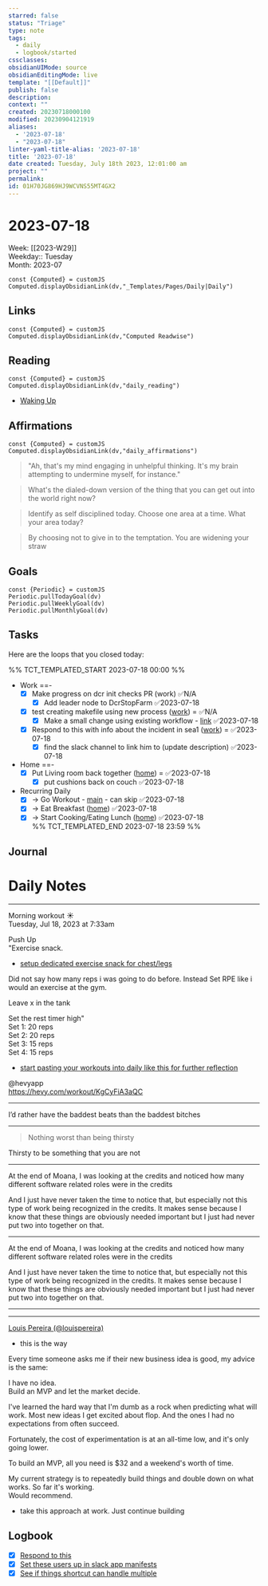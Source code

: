```yaml
---
starred: false
status: "Triage"
type: note
tags:
  - daily
  - logbook/started
cssclasses: 
obsidianUIMode: source
obsidianEditingMode: live
template: "[[Default]]"
publish: false
description: 
context: ""
created: 20230718000100
modified: 20230904121919
aliases:
  - '2023-07-18'
  - "2023-07-18"
linter-yaml-title-alias: '2023-07-18'
title: '2023-07-18'
date created: Tuesday, July 18th 2023, 12:01:00 am
project: ""
permalink: 
id: 01H70JG869HJ9WCVNS55MT4GX2
---
```


# 2023-07-18

Week: [[2023-W29]]  
Weekday:: Tuesday  
Month: 2023-07

```dataviewjs
const {Computed} = customJS
Computed.displayObsidianLink(dv,"_Templates/Pages/Daily|Daily")
```

## Links

```dataviewjs
const {Computed} = customJS
Computed.displayObsidianLink(dv,"Computed Readwise")
```

## Reading

```dataviewjs
const {Computed} = customJS
Computed.displayObsidianLink(dv,"daily_reading")
```
- [Waking Up]( https://read.readwise.io/read/01gjr2j724698ts9z7mbyxz63z)


## Affirmations

```dataviewjs
const {Computed} = customJS
Computed.displayObsidianLink(dv,"daily_affirmations")
```

> "Ah, that's my mind engaging in unhelpful thinking. It's my brain attempting to undermine myself, for instance."

> What's the dialed-down version of the thing that you can get out into the world right now?

> Identify as self disciplined today. Choose one area at a time. What your area today?

> By choosing not to give in to the temptation. You are widening your straw

## Goals

```dataviewjs
const {Periodic} = customJS
Periodic.pullTodayGoal(dv)
Periodic.pullWeeklyGoal(dv)
Periodic.pullMonthlyGoal(dv)
```

## Tasks

Here are the loops that you closed today:

%% TCT_TEMPLATED_START 2023-07-18 00:00 %%
- Work ==-
    - [x] Make progress on dcr init checks PR (work) ✅N/A
        - [x] Add leader node to DcrStopFarm ✅2023-07-18
    - [x] test creating makefile using new process ([work](drafts://x-callback-url/runAction?text=8bf5a0fa-52b4-460c-960b-be6428748709,7045005831&action=Write%20to%20Obsidian%20File)) = ✅N/A
        - [x] Make a small change using existing workflow - [link](https://medallia.slack.com/archives/D02U3V1FDAN/p1689256934902279?thread_ts=1689158905.391649&cid=D02U3V1FDAN) ✅2023-07-18
    - [x] Respond to this with info about the incident in sea1 ([work](drafts://x-callback-url/runAction?text=b59a074b-6643-4bee-8275-88860ca1c02c,7057955381&action=Write%20to%20Obsidian%20File)) = ✅2023-07-18
        - [x] find the slack channel to link him to (update description) ✅2023-07-18
- Home ==-
    - [x] Put Living room back together ([home](drafts://x-callback-url/runAction?text=f183139f-77f5-4f08-a582-39ec5f50ac8e,7041789076&action=Write%20to%20Obsidian%20File)) = ✅2023-07-18
        - [x] put cushions back on couch ✅2023-07-18
- Recurring Daily
    - [x] -> Go Workout - [main](drafts://x-callback-url/runAction?text=bfea6702-4359-40c9-85b2-c9660d4691ec,6816897910&action=Write%20to%20Obsidian%20File) - can skip ✅2023-07-18
    - [x] -> Eat Breakfast ([home](drafts://x-callback-url/runAction?text=4d108cdb-1ee2-4c47-ba13-07b3979213d8,6972920028&action=Write%20to%20Obsidian%20File)) ✅2023-07-18
    - [x] -> Start Cooking/Eating Lunch ([home](drafts://x-callback-url/runAction?text=ac02f983-1032-42eb-903a-a8f40335c470,7046905460&action=Write%20to%20Obsidian%20File)) ✅2023-07-18  
%% TCT_TEMPLATED_END 2023-07-18 23:59 %%

## Journal



# Daily Notes


---

Morning workout ☀️  
Tuesday, Jul 18, 2023 at 7:33am

Push Up  
"Exercise snack.
- [setup dedicated exercise snack for chest/legs](things:///show?id=Fi8sfF18WUKmmDbmhsAcbn)

Did not say how many reps i was going to do before. Instead Set RPE like i would an exercise at the gym.

Leave x in the tank

Set the rest timer high"  
Set 1: 20 reps  
Set 2: 20 reps  
Set 3: 15 reps  
Set 4: 15 reps
- [start pasting your workouts into daily like this for further reflection](things:///show?id=T96MRftb3Vy8HGp4WVUopZ)

@hevyapp  
<https://hevy.com/workout/KgCyFiA3aQC>

---

I’d rather have the baddest beats than the baddest bitches

---

> Nothing worst than being thirsty

Thirsty to be something that you are not

---

At the end of Moana, I was looking at the credits and noticed how many different software related roles were in the credits

And I just have never taken the time to notice that, but especially not this type of work being recognized in the credits. It makes sense because I know that these things are obviously needed important but I just had never put two into together on that.

---

At the end of Moana, I was looking at the credits and noticed how many different software related roles were in the credits

And I just have never taken the time to notice that, but especially not this type of work being recognized in the credits. It makes sense because I know that these things are obviously needed important but I just had never put two into together on that.

---



---

[Louis Pereira (@louispereira)](https://twitter.com/louispereira/status/1681179363138748416?s=12&t=DDStY8cRlatWxd-ZhV_Tuw)
- this is the way

Every time someone asks me if their new business idea is good, my advice is the same:

I have no idea.  
Build an MVP and let the market decide.

I've learned the hard way that I'm dumb as a rock when predicting what will work. Most new ideas I get excited about flop. And the ones I had no expectations from often succeed.

Fortunately, the cost of experimentation is at an all-time low, and it's only going lower.

To build an MVP, all you need is $32 and a weekend's worth of time.

My current strategy is to repeatedly build things and double down on what works. So far it's working.  
Would recommend.
- take this approach at work. Just continue building

## Logbook
- [x] [Respond to this](things:///show?id=MhrLHTcZytxQEgTSsJRAtH)
- [x] [Set these users up in slack app manifests](things:///show?id=Fm9dUCqLP6RFS6ZMi8TNDo)
- [x] [See if things shortcut can handle multiple](things:///show?id=Uo5AyHstNmfoZxMETt49EC)
